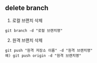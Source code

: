 ## delete branch

1. 로컬 브랜치 삭제
```
git branch -d "로컬 브랜치명"
```

2. 원격 브랜치 삭제
```
git push "원격 저장소 이름" -d "원격 브랜치명"
예) git push origin -d "원격 브랜치명"
```